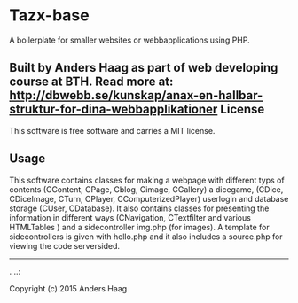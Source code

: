 Tazx-base
==================
 
A boilerplate for smaller websites or webbapplications using PHP.
 
Built by Anders Haag
 as part of web developing course at BTH. Read more at: http://dbwebb.se/kunskap/anax-en-hallbar-struktur-for-dina-webbapplikationer 
License
------------------
 
This software is free software and carries a MIT license.
 
Usage
------------------ 

This software contains classes for making a webpage with different typs of contents (CContent, CPage, Cblog, Cimage, CGallery) a dicegame, (CDice, CDiceImage, CTurn, CPlayer, CComputerizedPlayer) userlogin and database storage (CUser, CDatabase). It also contains classes for presenting the information in different ways (CNavigation, CTextfilter and various HTMLTables ) and a sidecontroller img.php (for images). A template for sidecontrollers is given with hello.php and it also includes a source.php for viewing the code serversided.  
 
------------------
 .
..:
 
Copyright (c) 2015 Anders Haag
